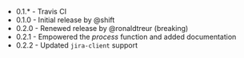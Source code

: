  * 0.1.* - Travis CI
 * 0.1.0 - Initial release by @shift
 * 0.2.0 - Renewed release by @ronaldtreur (breaking)
 * 0.2.1 - Empowered the *process* function and added documentation
 * 0.2.2 - Updated `jira-client` support